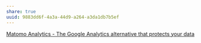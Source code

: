 ```yaml
---
share: true
uuid: 9883dd6f-4a3a-44d9-a264-a3da1db7b5ef
---
```

[Matomo Analytics - The Google Analytics alternative that protects your data](https://matomo.org/)
